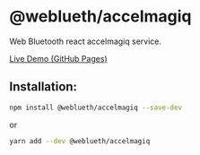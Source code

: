 # @weblueth/accelmagiq

Web Bluetooth react accelmagiq service.

[Live Demo (GitHub Pages)](https://jp-96.github.io/amq-weblueth-accelmagiq/)

## Installation:

```bash
npm install @weblueth/accelmagiq --save-dev
```

or

```bash
yarn add --dev @weblueth/accelmagiq
```
